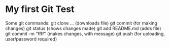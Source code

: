 # My first Git Test
Some git commands:
git clone ... (downloads file)
git commit (for making changes)
git status (shows changes made)
git add README.md (adds file)
git commit -m "ffff" (makes changes, with message)
git push (for uploading, user/password required)
